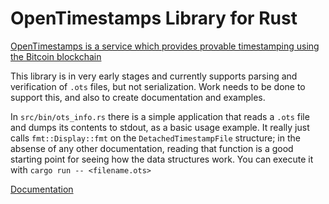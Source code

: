 
# OpenTimestamps Library for Rust

[OpenTimestamps is a service which provides provable timestamping using the Bitcoin
blockchain](https://petertodd.org/2016/opentimestamps-announcement)

This library is in very early stages and currently supports parsing and verification
of `.ots` files, but not serialization. Work needs to be done to support this, and
also to create documentation and examples.

In `src/bin/ots_info.rs` there is a simple application that reads a `.ots` file and
dumps its contents to stdout, as a basic usage example. It really just calls
`fmt::Display::fmt` on the `DetachedTimestampFile` structure; in the absense of any
other documentation, reading that function is a good starting point for seeing how
the data structures work. You can execute it with `cargo run -- <filename.ots>`

[Documentation](https://www.wpsoftware.net/rustdoc/ots/)

